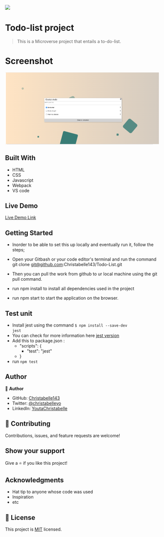 ![](https://img.shields.io/badge/Microverse-blueviolet)

# Todo-list project

> This is a Microverse project that entails a to-do-list.

# Screenshot

![screenshot](Todopic.PNG)

## Built With

- HTML
- CSS
- Javascript
- Webpack
- VS code

## Live Demo 

[Live Demo Link](https://christabelle143.github.io/Todo-List/)


## Getting Started

- Inorder to be able to set this up locally and eventually run it, follow the steps;

- Open your Gitbash or your code editor's terminal and run the command git clone git@github.com:Christabelle143/Todo-List.git
- Then you can pull the work from github to ur local machine using the git pull command.
- run npm install to install all dependencies used in the project
- run npm start to start the application on the browser.

## Test unit

- Install jest using the command <code>$ npm install --save-dev jest</code>
- You can check for more information here <a href="https://jestjs.io/">jest version</a>
- Add this to package.json :
  - "scripts": {
     - "test": "jest"
  - }
- run <code>npm test</code>



## Author

👤 **Author**

- GitHub: [Christabelle143](https://github.com/Christabelle143)
- Twitter: [@christabelleyo](https://twitter.com/christabelleyo)
- LinkedIn: [YoutaChristabelle](https://linkedin.com/in/YoutaChristabelle)

## 🤝 Contributing

Contributions, issues, and feature requests are welcome!


## Show your support

Give a ⭐️ if you like this project!

## Acknowledgments

- Hat tip to anyone whose code was used
- Inspiration
- etc

## 📝 License

This project is [MIT](./MIT.md) licensed.
